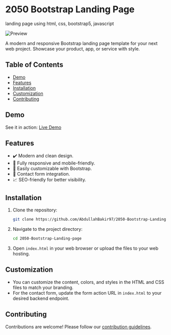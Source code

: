 # 2050 Bootstrap Landing Page
landing page using html, css, bootstrap5, javascript

![Preview](screenshot.png)

A modern and responsive Bootstrap landing page template for your next web project. Showcase your product, app, or service with style.

## Table of Contents

- [Demo](#demo)
- [Features](#features)
- [Installation](#installation)
- [Customization](#customization)
- [Contributing](#contributing)


## Demo

See it in action: [Live Demo](https://your-demo-link.com)

## Features

- ✔️ Modern and clean design.
- 📱 Fully responsive and mobile-friendly.
- 🌈 Easily customizable with Bootstrap.
- 📨 Contact form integration.
- 📈 SEO-friendly for better visibility.


## Installation

1. Clone the repository:

   ```bash
   git clone https://github.com/AbdullahBakir97/2050-Bootstrap-Landing-page.git
   ```

2. Navigate to the project directory:

   ```bash
   cd 2050-Bootstrap-Landing-page
   ```

3. Open `index.html` in your web browser or upload the files to your web hosting.

## Customization

- You can customize the content, colors, and styles in the HTML and CSS files to match your branding.
- For the contact form, update the form action URL in `index.html` to your desired backend endpoint.

## Contributing

Contributions are welcome! Please follow our [contribution guidelines](CONTRIBUTING.md).

